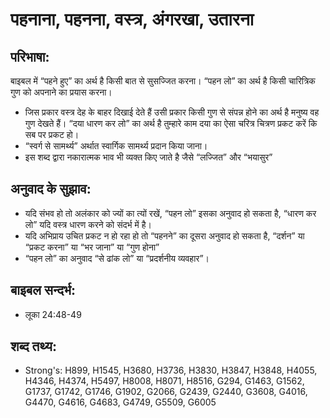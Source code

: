 # पहनाना, पहनना, वस्त्र, अंगरखा, उतारना #

## परिभाषा: ##

बाइबल में “पहने हुए” का अर्थ है किसी बात से सुसज्जित करना। “पहन लो” का अर्थ है किसी चारित्रिक गुण को अपनाने का प्रयास करना।

* जिस प्रकार वस्त्र देह के बाहर दिखाई देते हैं उसी प्रकार किसी गुण से संपन्न होने का अर्थ है मनुष्य वह गुण देखते हैं। “दया धारण कर लो” का अर्थ है तुम्हारे काम दया का ऐसा चरित्र चित्रण प्रकट करें कि सब पर प्रकट हो।
* “स्वर्ग से सामर्थ्य” अर्थात स्वार्गिक सामर्थ्य प्रदान किया जाना।
* इस शब्द द्वारा नकारात्मक भाव भी व्यक्त किए जाते है जैसे “लज्जित” और “भयासुर”

## अनुवाद के सुझाव: ##

* यदि संभव हो तो अलंकार को ज्यों का त्यों रखें, “पहन लो” इसका अनुवाद हो सकता है, “धारण कर लो” यदि वस्त्र धारण करने को संदर्भ में है। 
* यदि अभिप्राय उचित प्रकट न हो रहा हो तो “पहनने” का दूसरा अनुवाद हो सकता है, “दर्शन” या “प्रकट करना” या “भर जाना” या “गुण होना”
* “पहन लो” का अनुवाद “से ढांक लो” या “प्रदर्शनीय व्यवहार”।

## बाइबल सन्दर्भ: ##

* लूका 24:48-49

## शब्द तथ्य: ##

* Strong's: H899, H1545, H3680, H3736, H3830, H3847, H3848, H4055, H4346, H4374, H5497, H8008, H8071, H8516, G294, G1463, G1562, G1737, G1742, G1746, G1902, G2066, G2439, G2440, G3608, G4016, G4470, G4616, G4683, G4749, G5509, G6005
